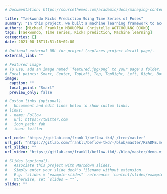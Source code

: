 ```yaml
---
# Documentation: https://sourcethemes.com/academic/docs/managing-content/

title: "Taekwondo Kicks Prediction Using Time Series of Poses"
summary: "In this project, we built a machine learning framework to accurately recognize taekwondo moves. Each moves is modelled as a time series of poses. The poses are captured with the help of the PoseNet deep neural network running on a mobile phone. Once the poses are captured, they are sent to a remote server which performs the move prediction and return the results to the phone."
authors: [Michael Franklin MBOUOPDA, Christelle WOTCHOUANG DJOKO]
tags: [Taekwondo, Time series, Kicks prediction, Machine learning]
categories: []
date: 2021-08-18T11:51:16+02:00

# Optional external URL for project (replaces project detail page).
external_link: ""

# Featured image
# To use, add an image named `featured.jpg/png` to your page's folder.
# Focal points: Smart, Center, TopLeft, Top, TopRight, Left, Right, BottomLeft, Bottom, BottomRight.
image:
  caption: ""
  focal_point: "Smart"
  preview_only: false

# Custom links (optional).
#   Uncomment and edit lines below to show custom links.
# links:
# - name: Follow
#   url: https://twitter.com
#   icon_pack: fab
#   icon: twitter

url_code: "https://gitlab.com/frankl1/beflow-tkd/-/tree/master"
url_pdf: "https://gitlab.com/frankl1/beflow-tkd/-/blob/master/README.md"
url_slides: ""
url_video: "https://gitlab.com/frankl1/beflow-tkd/-/blob/master/demo-video.mp4"

# Slides (optional).
#   Associate this project with Markdown slides.
#   Simply enter your slide deck's filename without extension.
#   E.g. `slides = "example-slides"` references `content/slides/example-slides.md`.
#   Otherwise, set `slides = ""`.
slides: ""
---
```

